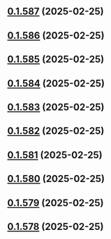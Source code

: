 ## [0.1.587](https://github.com/binary-braids/terraform-oracle/compare/v0.1.586...v0.1.587) (2025-02-25)



## [0.1.586](https://github.com/binary-braids/terraform-oracle/compare/v0.1.585...v0.1.586) (2025-02-25)



## [0.1.585](https://github.com/binary-braids/terraform-oracle/compare/v0.1.584...v0.1.585) (2025-02-25)



## [0.1.584](https://github.com/binary-braids/terraform-oracle/compare/v0.1.583...v0.1.584) (2025-02-25)



## [0.1.583](https://github.com/binary-braids/terraform-oracle/compare/v0.1.582...v0.1.583) (2025-02-25)



## [0.1.582](https://github.com/binary-braids/terraform-oracle/compare/v0.1.581...v0.1.582) (2025-02-25)



## [0.1.581](https://github.com/binary-braids/terraform-oracle/compare/v0.1.580...v0.1.581) (2025-02-25)



## [0.1.580](https://github.com/binary-braids/terraform-oracle/compare/v0.1.579...v0.1.580) (2025-02-25)



## [0.1.579](https://github.com/binary-braids/terraform-oracle/compare/v0.1.578...v0.1.579) (2025-02-25)



## [0.1.578](https://github.com/binary-braids/terraform-oracle/compare/v0.1.577...v0.1.578) (2025-02-25)



